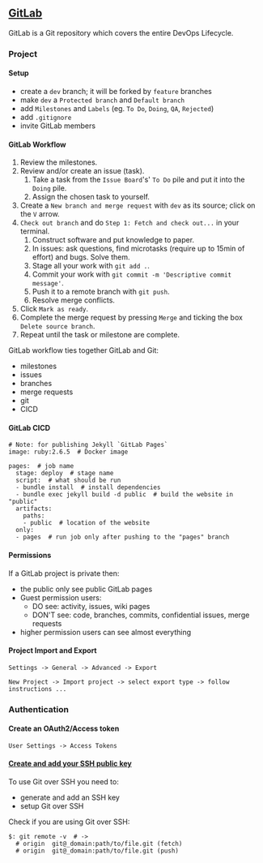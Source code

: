 ## [GitLab](https://gitlab.com/)

GitLab is a Git repository which covers the entire DevOps Lifecycle.  

### Project

#### Setup

* create a `dev` branch; it will be forked by `feature` branches
* make `dev` a `Protected branch` and `Default branch`
* add `Milestones` and `Labels` (eg. `To Do`, `Doing`, `QA`, `Rejected`)
* add `.gitignore`
* invite GitLab members

#### GitLab Workflow

1) Review the milestones.
2) Review and/or create an issue (task).
    1) Take a task from the `Issue Board`'s' `To Do` pile and put it into the `Doing` pile.
    2) Assign the chosen task to yourself.
3) Create a `New branch and merge request` with `dev` as its source; click on the `V` arrow.
4) `Check out branch` and do `Step 1: Fetch and check out...` in your terminal.
    1) Construct software and put knowledge to paper.
    2) In issues: ask questions, find microtasks (require up to 15min of effort) and bugs. Solve them.
    3) Stage all your work with `git add .`.
    4) Commit your work with `git commit -m 'Descriptive commit message'`.
    5) Push it to a remote branch with `git push`.
    6) Resolve merge conflicts.
5) Click `Mark as ready`.
6) Complete the merge request by pressing `Merge` and ticking the box `Delete source branch`.
7) Repeat until the task or milestone are complete.

GitLab workflow ties together GitLab and Git:
* milestones
* issues
* branches
* merge requests
* git
* CICD

#### GitLab CICD

```
# Note: for publishing Jekyll `GitLab Pages`
image: ruby:2.6.5  # Docker image

pages:  # job name
  stage: deploy  # stage name
  script:  # what should be run
  - bundle install  # install dependencies
  - bundle exec jekyll build -d public  # build the website in "public"
  artifacts:
    paths:
    - public  # location of the website
  only:
  - pages  # run job only after pushing to the "pages" branch
```

#### Permissions

If a GitLab project is private then:
* the public only see public GitLab pages
* Guest permission users:
    * DO see: activity, issues, wiki pages
    * DON'T see: code, branches, commits, confidential issues, merge requests
* higher permission users can see almost everything

#### Project Import and Export

```
Settings -> General -> Advanced -> Export
```

```
New Project -> Import project -> select export type -> follow instructions ...
```

### Authentication

#### Create an OAuth2/Access token

```
User Settings -> Access Tokens
```

#### [Create and add your SSH public key](https://docs.gitlab.com/ee/gitlab-basics/create-your-ssh-keys.html)

To use Git over SSH you need to:
*  generate and add an SSH key
* setup Git over SSH

Check if you are using Git over SSH:
```
$: git remote -v  # ->
  # origin	git@_domain:path/to/file.git (fetch)
  # origin	git@_domain:path/to/file.git (push)
```
